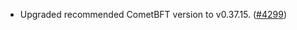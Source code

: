- Upgraded recommended CometBFT version to v0.37.15.
  ([\#4299](https://github.com/anoma/namada/pull/4299))